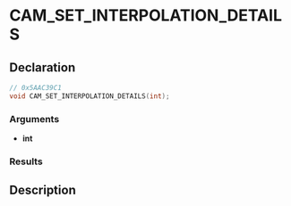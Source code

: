 # CAM_SET_INTERPOLATION_DETAILS

## Declaration
```cpp
// 0x5AAC39C1
void CAM_SET_INTERPOLATION_DETAILS(int);
```

### Arguments
- **int**

### Results

## Description
